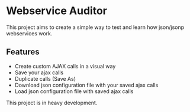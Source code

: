 Webservice Auditor
==================

This project aims to create a simple way to test and learn how json/jsonp webservices work.


Features
--------

 - Create custom AJAX calls in a visual way
 - Save your ajax calls
 - Duplicate calls (Save As)
 - Download json configuration file with your saved ajax calls
 - Load json configuration file with saved ajax calls


 This project is in heavy development.
